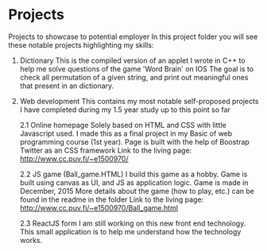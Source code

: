 # Projects
Projects to showcase to potential employer
In this project folder you will see these notable projects highlighting my skills:
1. Dictionary
   This is the compiled version of an applet I wrote in C++ to help me solve questions of the game 'Word Brain' on IOS
   The goal is to check all permutation of a given string, and print out meaningful ones that present in an dictionary.

2. Web development
   This contains my most notable self-proposed projects I have completed during my 1.5 year study up to this point so far
   
   2.1 Online homepage
       Solely based on HTML and CSS with little Javascript used. I made this as a final project in my Basic of web programming course (1st year).
       Page is built with the help of Boostrap Twitter as an CSS framework
       Link to the living page: http://www.cc.puv.fi/~e1500970/
   
   2.2 JS game (Ball_game.HTML)
       I build this game as a hobby.
       Game is built using canvas as UI, and JS as application logic.
       Game is made in December, 2015
       More details about the game (how to play, etc.) can be found in the readme in the folder
       Link to the living page: http://www.cc.puv.fi/~e1500970/Ball_game.html
       
   2.3 ReactJS form
       I am still working on this new front end technology.
       This small application is to help me understand how the technology works.
